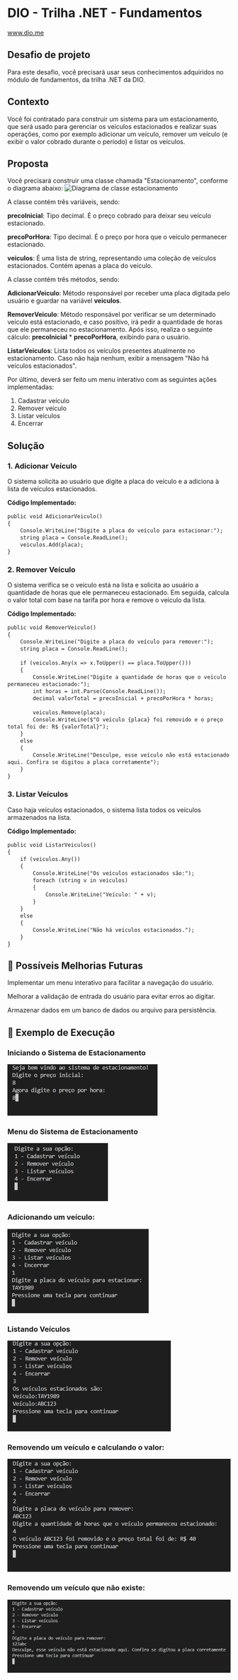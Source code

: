 # DIO - Trilha .NET - Fundamentos

www.dio.me

## Desafio de projeto

Para este desafio, você precisará usar seus conhecimentos adquiridos no módulo de fundamentos, da trilha .NET da DIO.

## Contexto

Você foi contratado para construir um sistema para um estacionamento, que será usado para gerenciar os veículos estacionados e realizar suas operações, como por exemplo adicionar um veículo, remover um veículo (e exibir o valor cobrado durante o período) e listar os veículos.

## Proposta

Você precisará construir uma classe chamada "Estacionamento", conforme o diagrama abaixo:
![Diagrama de classe estacionamento](diagrama_classe_estacionamento.png)

A classe contém três variáveis, sendo:

**precoInicial**: Tipo decimal. É o preço cobrado para deixar seu veículo estacionado.

**precoPorHora**: Tipo decimal. É o preço por hora que o veículo permanecer estacionado.

**veiculos**: É uma lista de string, representando uma coleção de veículos estacionados. Contém apenas a placa do veículo.

A classe contém três métodos, sendo:

**AdicionarVeiculo**: Método responsável por receber uma placa digitada pelo usuário e guardar na variável **veiculos**.

**RemoverVeiculo**: Método responsável por verificar se um determinado veículo está estacionado, e caso positivo, irá pedir a quantidade de horas que ele permaneceu no estacionamento. Após isso, realiza o seguinte cálculo: **precoInicial** \* **precoPorHora**, exibindo para o usuário.

**ListarVeiculos**: Lista todos os veículos presentes atualmente no estacionamento. Caso não haja nenhum, exibir a mensagem "Não há veículos estacionados".

Por último, deverá ser feito um menu interativo com as seguintes ações implementadas:

1. Cadastrar veículo
2. Remover veículo
3. Listar veículos
4. Encerrar

## Solução

### 1. Adicionar Veículo

O sistema solicita ao usuário que digite a placa do veículo e a adiciona à lista de veículos estacionados.

**Código Implementado:**

```
public void AdicionarVeiculo()
{
    Console.WriteLine("Digite a placa do veículo para estacionar:");
    string placa = Console.ReadLine();
    veiculos.Add(placa);
}
```

### 2. Remover Veículo

O sistema verifica se o veículo está na lista e solicita ao usuário a quantidade de horas que ele permaneceu estacionado. Em seguida, calcula o valor total com base na tarifa por hora e remove o veículo da lista.

**Código Implementado:**

```
public void RemoverVeiculo()
{
    Console.WriteLine("Digite a placa do veículo para remover:");
    string placa = Console.ReadLine();

    if (veiculos.Any(x => x.ToUpper() == placa.ToUpper()))
    {
        Console.WriteLine("Digite a quantidade de horas que o veículo permaneceu estacionado:");
        int horas = int.Parse(Console.ReadLine());
        decimal valorTotal = precoInicial + precoPorHora * horas;

        veiculos.Remove(placa);
        Console.WriteLine($"O veículo {placa} foi removido e o preço total foi de: R$ {valorTotal}");
    }
    else
    {
        Console.WriteLine("Desculpe, esse veículo não está estacionado aqui. Confira se digitou a placa corretamente");
    }
}
```

### 3. Listar Veículos

Caso haja veículos estacionados, o sistema lista todos os veículos armazenados na lista.

**Código Implementado:**

```
public void ListarVeiculos()
{
    if (veiculos.Any())
    {
        Console.WriteLine("Os veículos estacionados são:");
        foreach (string v in veiculos)
        {
            Console.WriteLine("Veículo: " + v);
        }
    }
    else
    {
        Console.WriteLine("Não há veículos estacionados.");
    }
}
```

## 📌 Possíveis Melhorias Futuras

Implementar um menu interativo para facilitar a navegação do usuário.

Melhorar a validação de entrada do usuário para evitar erros ao digitar.

Armazenar dados em um banco de dados ou arquivo para persistência.

## 📸 Exemplo de Execução

### Iniciando o Sistema de Estacionamento

![Definindo o Preço Inicial e por Hora](./assets/iniciandoSistema.png)

### Menu do Sistema de Estacionamento

![Menu](./assets/Menu.png)

### Adicionando um veículo:

![Adicionando um veículo](./assets/AdcionandoVeiculo.png)

### Listando Veículos

![Listando Veículos](./assets/ListarVeiculos.png)

### Removendo um veículo e calculando o valor:

![Removendo um veículo e calculando o valor](./assets/RemoverVeiculoExsitente.png)

### Removendo um veículo que não existe:

![Removendo um veículo que não existe](./assets/RemoverVeiculoInexistente.png)
